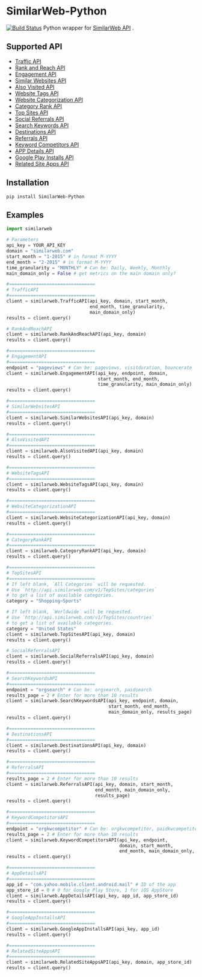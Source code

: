 # SimilarWeb-Python
[![Build Status](https://travis-ci.org/audiencepi/SimilarWeb-Python.svg?branch=master)](https://travis-ci.org/audiencepi/SimilarWeb-Python)
Python wrapper for [SimilarWeb API](https://developer.similarweb.com/estimated_visits_api) .

## Supported API
- [Traffic API](https://developer.similarweb.com/estimated_visits_api)
- [Rank and Reach API](https://developer.similarweb.com/rank_reach)
- [Engagement API](https://developer.similarweb.com/websites_traffic_and_engagement_pro_api)
- [Similar Websites API](https://developer.similarweb.com/similar_websites_api)
- [Also Visited API](https://developer.similarweb.com/also_visited_api)
- [Website Tags API](https://developer.similarweb.com/website_tags_api)
- [Website Categorization API](https://developer.similarweb.com/website_categorization_API)
- [Category Rank API](https://developer.similarweb.com/category_rank_api)
- [Top Sites API](https://developer.similarweb.com/top_sites)
- [Social Referrals API](https://developer.similarweb.com/social_referrals_api)
- [Search Keywords API](https://developer.similarweb.com/keywords_api)
- [Destinations API](https://developer.similarweb.com/destinations_api)
- [Referrals API](https://developer.similarweb.com/referring_websites_pro_api)
- [Keyword Competitors API](https://developer.similarweb.com/organic_paid_search_comptetitors_pro_api)
- [APP Details API](https://developer.similarweb.com/mobile_api_app_details)
- [Google Play Installs API](https://developer.similarweb.com/mobile_api_app_installs)
- [Related Site Apps API](https://developer.similarweb.com/mobile_api_related_apps)


## Installation

    pip install SimilarWeb-Python

## Examples
```python
import similarweb

# Parameters
api_key = YOUR_API_KEY
domain = "similarweb.com"
start_month = "1-2015" # in format M-YYYY
end_month = "2-2015" # in format M-YYYY
time_granularity = "MONTHLY" # Can be: Daily, Weekly, Monthly
main_domain_only = False # get metrics on the main domain only?

#================================
# TrafficAPI
#================================
client = similarweb.TrafficAPI(api_key, domain, start_month,
                               end_month, time_granularity,
                               main_domain_only)
results = client.query()

# RankAndReachAPI
client = similarweb.RankAndReachAPI(api_key, domain)
results = client.query()

#================================
# EngagementAPI
#================================
endpoint = "pageviews" # Can be: pageviews, visitduration, bouncerate
client = similarweb.EngagementAPI(api_key, endpoint, domain,
                                  start_month, end_month,
                                  time_granularity, main_domain_only)
results = client.query()

#================================
# SimilarWebsitesAPI
#================================
client = similarweb.SimilarWebsitesAPI(api_key, domain)
results = client.query()

#================================
# AlsoVisitedAPI
#================================
client = similarweb.AlsoVisitedAPI(api_key, domain)
results = client.query()

#================================
# WebsiteTagsAPI
#================================
client = similarweb.WebsiteTagsAPI(api_key, domain)
results = client.query()

#================================
# WebsiteCategorizationAPI
#================================
client = similarweb.WebsiteCategorizationAPI(api_key, domain)
results = client.query()

#================================
# CategoryRankAPI
#================================
client = similarweb.CategoryRankAPI(api_key, domain)
results = client.query()

#================================
# TopSitesAPI
#================================
# If left blank, `All Categories` will be requested.
# Use `http://api.similarweb.com/v1/TopSites/categories`
# to get a list of available categories.
category = "Shopping~Sports"

# If left blank, `Worldwide` will be requested.
# Use `http://api.similarweb.com/v1/TopSites/countries`
# to get a list of available categories.
category = "United States"
client = similarweb.TopSitesAPI(api_key, domain)
results = client.query()

# SocialReferralsAPI
client = similarweb.SocialReferralsAPI(api_key, domain)
results = client.query()

#================================
# SearchKeywordsAPI
#================================
endpoint = "orgsearch" # Can be: orgsearch, paidsearch
results_page = 2 # Enter for more than 10 results
client = similarweb.SearchKeywordsAPI(api_key, endpoint, domain,
                                      start_month, end_month,
                                      main_domain_only, results_page)
results = client.query()

#================================
# DestinationsAPI
#================================
client = similarweb.DestinationsAPI(api_key, domain)
results = client.query()

#================================
# ReferralsAPI
#================================
results_page = 2 # Enter for more than 10 results
client = similarweb.ReferralsAPI(api_key, domain, start_month,
                                 end_month, main_domain_only,
                                 results_page)
results = client.query()

#================================
# KeywordCompetitorsAPI
#================================
endpoint = "orgkwcompetitor" # Can be: orgkwcompetitor, paidkwcompetitor
results_page = 2 # Enter for more than 10 results
client = similarweb.KeywordCompetitorsAPI(api_key, endpoint,
                                          domain, start_month,
                                          end_month, main_domain_only, results_page)
results = client.query()

#================================
# AppDetailsAPI
#================================
app_id = "com.yahoo.mobile.client.android.mail" # ID of the app
app_store_id = 0 # 0 for Google Play Store, 1 for iOS AppStore
client = similarweb.AppDetailsAPI(api_key, app_id, app_store_id)
results = client.query()

#================================
# GoogleAppInstallsAPI
#================================
client = similarweb.GoogleAppInstallsAPI(api_key, app_id)
results = client.query()

#================================
# RelatedSiteAppsAPI
#================================
client = similarweb.RelatedSiteAppsAPI(api_key, domain, app_store_id)
results = client.query()
```

